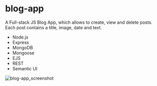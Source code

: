 # blog-app
A Full-stack JS Blog App, which allows to create, view and delete posts.<br>
Each post contains a title, image, date and text.

- Node.js
- Express
- MongoDB
- Mongoose
- EJS
- REST
- Semantic UI

![blog-app_screenshot](https://user-images.githubusercontent.com/34710484/39088321-f421560a-45c8-11e8-9e5b-843605c2296a.jpg)
